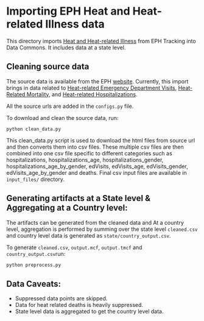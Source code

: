 # Importing EPH Heat and Heat-related Illness data

This directory imports [Heat and Heat-related Illness](https://ephtracking.cdc.gov/qrlist/35) from EPH Tracking into Data Commons. It includes data at a state level.

## Cleaning source data
The source data is available from the EPH [website](https://ephtracking.cdc.gov/qrlist/35). Currently, this import brings in data related to [Heat-related Emergency Department Visits](https://ephtracking.cdc.gov/qrd/438), [Heat-Related Mortality](https://ephtracking.cdc.gov/qrd/370), and [Heat-related Hospitalizations](https://ephtracking.cdc.gov/qrd/431).

All the source urls are added in the `configs.py` file.

To download and clean the source data, run:

`python clean_data.py`

This clean_data.py script is used to download the html files from source url and then converts them into csv files. These multiple csv files are then combined into one csv file specific to different categories such as hospitalizations, hospitalizations_age, hospitalizations_gender, hospitalizations_age_by_gender, edVisits, edVisits_age, edVisits_gender, edVisits_age_by_gender and deaths.
Final csv input files are available in `input_files/` directory.

## Generating artifacts at a State level & Aggregating at a Country level:
The artifacts can be generated from the cleaned data and At a country level, aggregation is performed by summing over the state level `cleaned.csv` and country level data is generated as `state/country_output.csv`.

To generate `cleaned.csv`, `output.mcf`, `output.tmcf` and `country_output.csv`run:

```bash
python preprocess.py
```

## Data Caveats:
- Suppressed data points are skipped.
- Data for heat related deaths is heavily suppressed.
- State level data is aggregated to get the country level data.
